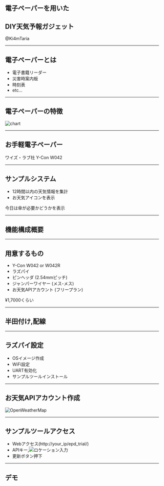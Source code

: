 ## 電子ペーパーを用いた
## DIY天気予報ガジェット 
@Ki4mTaria

---

## 電子ペーパーとは
- 電子書籍リーダー
- 災害時案内板
- 時刻表
- etc...

---

## 電子ペーパーの特徴
![chart](https://simpart.github.io/epd-trial/img/epdchart.png)

---

## お手軽電子ペーパー
ワイズ・ラブ社 Y-Con W042

---

## サンプルシステム
- 12時間以内の天気情報を集計
- お天気アイコンを表示

今日は傘が必要かどうかを表示

---

## 機能構成概要


---

## 用意するもの
- Y-Con W042 or W042R
- ラズパイ
- ピンヘッダ (2.54mmピッチ)
- ジャンパーワイヤー (メス-メス)
- お天気APIアカウント (フリープラン)

¥1,7000くらい

---

## 半田付け,配線

---

## ラズパイ設定
- OSイメージ作成
- WiFi設定
- UART有効化
- サンプルツールインストール

---

## お天気APIアカウント作成
![OpenWeatherMap](https://openweathermap.org/)

---

## サンプルツールアクセス
- Webアクセス(http://your_ip/epd_trial/)
- APIキー,![ロケーション](https://openweathermap.org/weathermap?basemap=map&cities=true&layer=temperature&lat=35.6662&lon=139.3726&zoom=7)入力
- 更新ボタン押下

---

## デモ




